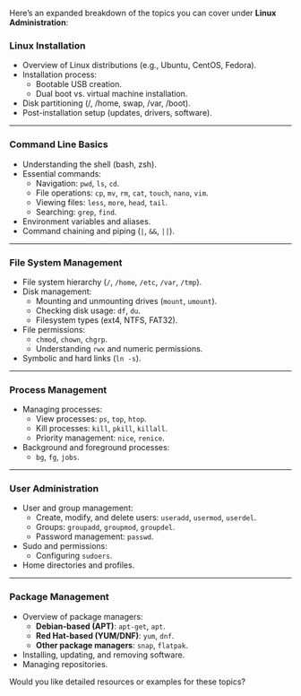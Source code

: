 Here’s an expanded breakdown of the topics you can cover under **Linux Administration**:

### **Linux Installation**
- Overview of Linux distributions (e.g., Ubuntu, CentOS, Fedora).
- Installation process:
  - Bootable USB creation.
  - Dual boot vs. virtual machine installation.
- Disk partitioning (/, /home, swap, /var, /boot).
- Post-installation setup (updates, drivers, software).

---

### **Command Line Basics**
- Understanding the shell (bash, zsh).
- Essential commands:
  - Navigation: `pwd`, `ls`, `cd`.
  - File operations: `cp`, `mv`, `rm`, `cat`, `touch`, `nano`, `vim`.
  - Viewing files: `less`, `more`, `head`, `tail`.
  - Searching: `grep`, `find`.
- Environment variables and aliases.
- Command chaining and piping (`|`, `&&`, `||`).

---

### **File System Management**
- File system hierarchy (`/`, `/home`, `/etc`, `/var`, `/tmp`).
- Disk management:
  - Mounting and unmounting drives (`mount`, `umount`).
  - Checking disk usage: `df`, `du`.
  - Filesystem types (ext4, NTFS, FAT32).
- File permissions:
  - `chmod`, `chown`, `chgrp`.
  - Understanding `rwx` and numeric permissions.
- Symbolic and hard links (`ln -s`).

---

### **Process Management**
- Managing processes:
  - View processes: `ps`, `top`, `htop`.
  - Kill processes: `kill`, `pkill`, `killall`.
  - Priority management: `nice`, `renice`.
- Background and foreground processes:
  - `bg`, `fg`, `jobs`.

---

### **User Administration**
- User and group management:
  - Create, modify, and delete users: `useradd`, `usermod`, `userdel`.
  - Groups: `groupadd`, `groupmod`, `groupdel`.
  - Password management: `passwd`.
- Sudo and permissions:
  - Configuring `sudoers`.
- Home directories and profiles.

---

### **Package Management**
- Overview of package managers:
  - **Debian-based (APT)**: `apt-get`, `apt`.
  - **Red Hat-based (YUM/DNF)**: `yum`, `dnf`.
  - **Other package managers**: `snap`, `flatpak`.
- Installing, updating, and removing software.
- Managing repositories.

Would you like detailed resources or examples for these topics?
